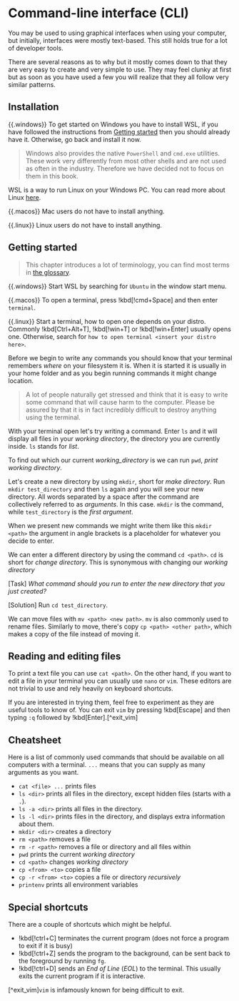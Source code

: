 # Command-line interface (CLI)

You may be used to using graphical interfaces when using your computer, but initially, interfaces were mostly text-based. This still holds true for a lot of developer tools.

There are several reasons as to why but it mostly comes down to that they are very easy to create and very simple to use. They may feel clunky at first but as soon as you have used a few you will realize that they all follow very similar patterns.

## Installation

{{.windows}}
To get started on Windows you have to install WSL, if you have followed the instructions from [Getting started](../getting_started.md) then you should already have it. Otherwise, go back and install it now.

> Windows also provides the native `PowerShell` and `cmd.exe` utilities. These work very differently from most other shells and are not used as often in the industry. Therefore we have decided not to focus on them in this book.

WSL is a way to run Linux on your Windows PC. You can read more about Linux [here](./linux.md).

{{.macos}}
Mac users do not have to install anything.

{{.linux}}
Linux users do not have to install anything.

## Getting started

> This chapter introduces a lot of terminology, you can find most terms in [the glossary](../glossary.md#command-line-terms).

{{.windows}}
Start WSL by searching for `Ubuntu` in the window start menu.

{{.macos}}
To open a terminal, press !kbd[!cmd+Space] and then enter `terminal`.

{{.linux}}
Start a terminal, how to open one depends on your distro. Commonly !kbd[Ctrl+Alt+T], !kbd[!win+T] or !kbd[!win+Enter] usually opens one. Otherwise, search for `how to open terminal <insert your distro here>`.

Before we begin to write any commands you should know that your terminal remembers _where_ on your filesystem it is. When it is started it is usually in your home folder and as you begin running commands it might change location.

> A lot of people naturally get stressed and think that it is easy to write some command that will cause harm to the computer. Please be assured by that it is in fact incredibly difficult to destroy anything using the terminal.

With your terminal open let's try writing a command. Enter `ls` and it will display all files in your _working directory_, the directory you are currently inside. `ls` stands for _list_.

To find out which our current _working_directory_ is we can run `pwd`, _print working directory_.

Let's create a new directory by using `mkdir`, short for _make directory_. Run `mkdir test_directory` and then `ls` again and you will see your new directory. All words separated by a space after the command are collectively referred to as _arguments_. In this case. `mkdir` is the command, while `test_directory` is the _first argument_.

When we present new commands we might write them like this `mkdir <path>` the argument in angle brackets is a placeholder for whatever you decide to enter.

We can enter a different directory by using the command `cd <path>`. `cd` is short for _change directory_. This is synonymous with changing our _working directory_

[Task]
_What command should you run to enter the new directory that you just created?_

[Solution]
Run `cd test_directory`.

We can move files with `mv <path> <new path>`. `mv` is also commonly used to
rename files. Similarly to move, there's copy `cp <path> <other path>`, which
makes a copy of the file instead of moving it.

## Reading and editing files

To print a text file you can use `cat <path>`. On the other hand, if you want to edit a file in your terminal you can usually use `nano` or `vim`. These editors are not trivial to use and rely heavily on keyboard shortcuts.

If you are interested in trying them, feel free to experiment as they are useful tools to know of. You can exit `vim` by pressing !kbd[Escape] and then typing `:q` followed by !kbd[Enter].[^exit_vim]

## Cheatsheet

Here is a list of commonly used commands that should be available on all computers with a terminal. `...` means that you can supply as many arguments as you want.

- `cat <file> ...` prints files
- `ls <dir>` prints all files in the directory, except hidden files (starts with a `.`).
- `ls -a <dir>` prints all files in the directory.
- `ls -l <dir>` prints files in the directory, and displays extra information about them.
- `mkdir <dir>` creates a directory
- `rm <path>` removes a file
- `rm -r <path>` removes a file or directory and all files within
- `pwd` prints the current _working directory_
- `cd <path>` changes _working directory_
- `cp <from> <to>` copies a file
- `cp -r <from> <to>` copies a file or directory _recursively_
- `printenv` prints all environment variables

## Special shortcuts

There are a couple of shortcuts which might be helpful.

- !kbd[!ctrl+C] terminates the current program (does not force a program to exit if it is busy)
- !kbd[!ctrl+Z] sends the program to the background, can be sent back to the foreground by running `fg`.
- !kbd[!ctrl+D] sends an _End of Line_ (_EOL_) to the terminal. This usually exits the current program if it is interactive.

[^exit_vim]`vim` is infamously known for being difficult to exit.
